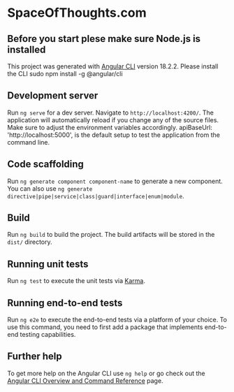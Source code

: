 # SpaceOfThoughts.com

## Before you start plese make sure Node.js is installed

This project was generated with [Angular CLI](https://github.com/angular/angular-cli) version 18.2.2.
  Please install the CLI
    sudo npm install -g @angular/cli

## Development server

Run `ng serve` for a dev server. Navigate to `http://localhost:4200/`. The application will automatically reload if you change any of the source files.
Make sure to adjust the environment variables accordingly. apiBaseUrl: 'http://localhost:5000', is the default setup to test the application from the command line.

## Code scaffolding

Run `ng generate component component-name` to generate a new component. You can also use `ng generate directive|pipe|service|class|guard|interface|enum|module`.

## Build

Run `ng build` to build the project. The build artifacts will be stored in the `dist/` directory.

## Running unit tests

Run `ng test` to execute the unit tests via [Karma](https://karma-runner.github.io).

## Running end-to-end tests

Run `ng e2e` to execute the end-to-end tests via a platform of your choice. To use this command, you need to first add a package that implements end-to-end testing capabilities.

## Further help

To get more help on the Angular CLI use `ng help` or go check out the [Angular CLI Overview and Command Reference](https://angular.io/cli) page.
